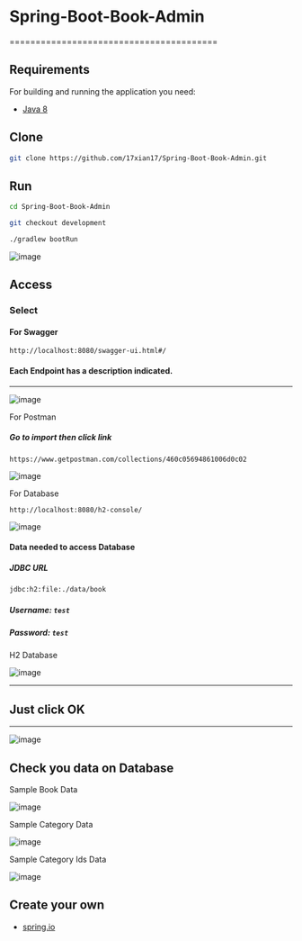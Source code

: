 # Spring-Boot-Book-Admin

========================================

## Requirements

For building and running the application you need:

- [Java 8](https://www.java.com/en/download/)


Clone
--------

```sh
git clone https://github.com/17xian17/Spring-Boot-Book-Admin.git
```

Run
--------

```sh
cd Spring-Boot-Book-Admin
```

```sh
git checkout development
```

```sh
./gradlew bootRun
```

![image](https://user-images.githubusercontent.com/44150408/126256875-a1bd9b22-0ca8-447d-84d3-a32379b10583.png)


Access
--------

### Select
#### For Swagger

```
http://localhost:8080/swagger-ui.html#/
```

#### Each Endpoint has a description indicated.
--------

![image](https://user-images.githubusercontent.com/44150408/126255637-b9456794-097a-42ea-b963-2e6c3b72b96a.png)


For Postman

##### Go to import then click link
```
https://www.getpostman.com/collections/460c05694861006d0c02
```

![image](https://user-images.githubusercontent.com/44150408/126267630-91bb26e6-e20f-493c-9f14-bd919f8e137d.png)


For Database

```
http://localhost:8080/h2-console/
```

![image](https://user-images.githubusercontent.com/44150408/126255508-4f279769-e9a9-4c0c-9dcf-d1a0c9642fac.png)

#### Data needed to access Database
##### JDBC URL
```sh
jdbc:h2:file:./data/book
```
##### Username: `test`
##### Password: `test`

H2 Database

![image](https://user-images.githubusercontent.com/44150408/126255818-f23f849c-97c3-4ddb-a52d-d5801353ab3d.png)

--------
## Just click OK
--------

![image](https://user-images.githubusercontent.com/44150408/126255891-0c71958b-fb10-4142-97f8-dd5d1e4580b2.png)


Check you data on Database
--------
Sample Book Data

![image](https://user-images.githubusercontent.com/44150408/126256416-237db534-4757-454f-a46b-f1bd05c3d6e8.png)

Sample Category Data

![image](https://user-images.githubusercontent.com/44150408/126256762-ed5f2460-b602-419c-b9ad-c15ce3d949e5.png)

Sample Category Ids Data

![image](https://user-images.githubusercontent.com/44150408/126257050-92cfb894-a547-4605-9bb0-6e7322f25d9c.png)



Create your own
--------

- [spring.io](https://start.spring.io)
